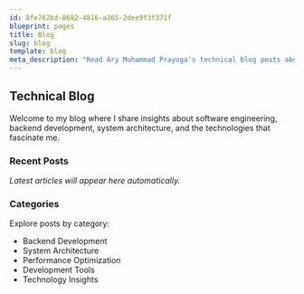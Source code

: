 ```yaml
---
id: 8fe762bd-8682-4816-a365-2dee9f3f371f
blueprint: pages
title: Blog
slug: blog
template: blog
meta_description: "Read Ary Muhammad Prayoga's technical blog posts about software engineering, backend development, and technology insights."
---
```

## Technical Blog

Welcome to my blog where I share insights about software engineering, backend development, system architecture, and the technologies that fascinate me.

### Recent Posts

*Latest articles will appear here automatically.*

### Categories

Explore posts by category:
- Backend Development
- System Architecture  
- Performance Optimization
- Development Tools
- Technology Insights